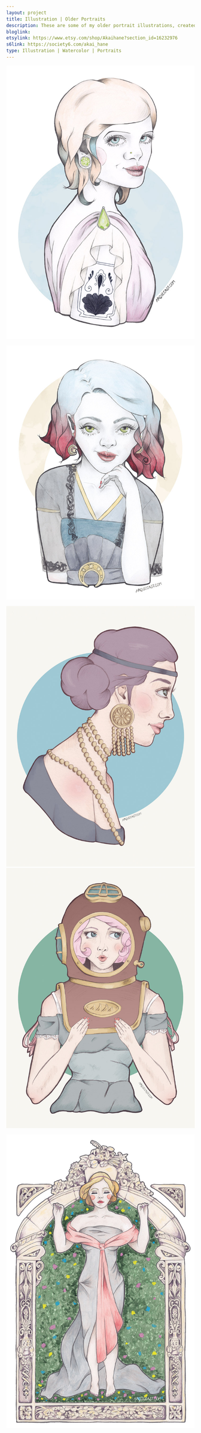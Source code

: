 ```yaml
---
layout: project
title: Illustration | Older Portraits
description: These are some of my older portrait illustrations, created while I still worked primarily as a web designer. A few were drawn in pencil and coloured digitally, whereas others marked my first steps into using watercolour. Many of these have been exhibited at the PS² = Paragon Studios gallery in Belfast, and made up part of PaperGirl Belfast 2014 and 2015. The final piece was used as my submission for Culture Night Belfast 2014.
bloglink: 
etsylink: https://www.etsy.com/shop/Akaihane?section_id=16232976
s6link: https://society6.com/akai_hane
type: Illustration | Watercolor | Portraits
---
```


![An illustration of Beryl, blue and peach haired, tattooed woman with a love of jewels and gems](/assets/folio/portraits/portrait-illustration-beryl.jpg "An illustration of Beryl, blue and peach haired, tattooed woman with a love of jewels and gems")

![An illustration of Esther, a blue and red haired woman with star and moon / astronomy jewellery](/assets/folio/portraits/portrait-illustration-esther.jpg "An illustration of Esther, a blue and red haired woman with star and moon / astronomy jewellery")

<div class="row">
	<div class="col-md-6"><img src="/assets/folio/portraits/portrait-illustration-gretchen.jpg" alt="An illustration of Gretchen, a purple haired woman wearing golden pearls" title="An illustration of Gretchen, a purple haired woman wearing golden pearls"></div>
	<div class="col-md-6"><img src="/assets/folio/portraits/portrait-illustration-nixie.jpg" alt="An illustration of Nixie, a pink haired woman wearing diving helmet" title="An illustration of Nixie, a pink haired woman wearing diving helmet"></div>
</div>

![An illustration of Maia, Goddess of Growth, surrounded by floral elements, and standing in an archway inspired by Belfast's Edwardian Baroque architecture. This was my submission for Culture Night Belfast 2014](/assets/folio/portraits/portrait-illustration-maia.jpg "An illustration of Maia, Goddess of Growth, surrounded by floral elements, and standing in an archway inspired by Belfast's Edwardian Baroque architecture. This was my submission for Culture Night Belfast 2014")